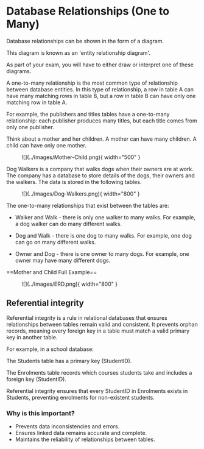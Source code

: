 # Database Relationships (One to Many)

Database relationships can be shown in the form of a diagram. 

This diagram is known as an 'entity relationship diagram'. 

As part of your exam, you will have to either draw or interpret one of these diagrams. 

A one-to-many relationship is the most common type of relationship between database entities. In this type of relationship, a row in table A can have many matching rows in table B, but a row in table B can have only one matching row in table A. 

For example, the publishers and titles tables have a one-to-many relationship: each publisher produces many titles, but each title comes from only one publisher.

Think about a mother and her children. A mother can have many children. A child can have only one mother. 

<figure markdown="span">
  ![](../Images/Mother-Child.png){ width="500" }
</figure>

Dog Walkers is a company that walks dogs when their owners are at work. The company has a database to store details of the dogs, their owners and the walkers. The data is stored in the following tables.

<figure markdown="span">
  ![](../Images/Dog-Walkers.png){ width="800" }
</figure>

The one-to-many relationships that exist between the tables are:

* Walker and Walk - there is only one walker to many walks. For example, a dog walker can do many different walks.

* Dog and Walk - there is one dog to many walks. For example, one dog can go on many different walks.

* Owner and Dog - there is one owner to many dogs. For example, one owner may have many different dogs.

==Mother and Child Full Example==

<figure markdown="span">
  ![](../Images/ERD.png){ width="800" }
</figure>

## Referential integrity

Referential integrity is a rule in relational databases that ensures relationships between tables remain valid and consistent. It prevents orphan records, meaning every foreign key in a table must match a valid primary key in another table.

For example, in a school database:

The Students table has a primary key (StudentID).

The Enrolments table records which courses students take and includes a foreign key (StudentID).

Referential integrity ensures that every StudentID in Enrolments exists in Students, preventing enrolments for non-existent students.

### Why is this important?

* Prevents data inconsistencies and errors.
* Ensures linked data remains accurate and complete.
* Maintains the reliability of relationships between tables.